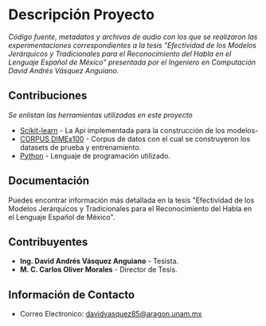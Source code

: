 # Descripción Proyecto

_Código fuente, metadatos y archivos de audio con los que se realizaron las experimentaciones correspondientes a la tesis "Efectividad de los Modelos Jerárquicos y Tradicionales para el Reconocimiento del Habla en el Lenguaje Español de México" presentada por el Ingeniero en Computación David Andrés Vásquez Anguiano._

## Contribuciones

_Se enlistan las herramientas utilizadas en este proyecto_

* [Scikit-learn](https://scikit-learn.org/stable/) - La Api implementada para la construcción de los modelos-
* [CORPUS DIMEx100](https://turing.iimas.unam.mx/~luis/DIME/CORPUS-DIMEX.html) - Corpus de datos con el cual se construyeron los datasets de prueba y entrenamiento.
* [Python](https://www.python.org/) - Lenguaje de programación utilizado.

## Documentación

Puedes encontrar información más detallada en la tesis "Efectividad de los Modelos Jerárquicos y Tradicionales para el Reconocimiento del Habla en el Lenguaje Español de México". 

## Contribuyentes

* **Ing. David Andrés Vásquez Anguiano** - Tesista. 
* **M. C. Carlos Oliver Morales** - Director de Tesis. 

## Información de Contacto

* Correo Electronico: davidvasquez85@aragon.unam.mx
